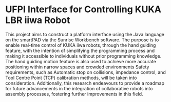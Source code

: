 # UFPI Interface for Controlling KUKA LBR iiwa Robot
This project aims to construct a platform interface using the Java language on the smartPAD via the Sunrise Workbench software. The purpose is to enable real-time control of KUKA iiwa robots, through the hand guiding feature, with the intention of simplifying the programming process and making it accessible to individuals without prior programming knowledge.
The hand guiding motion feature is also used to achieve more accurate positioning within narrow spaces and crowded environments Safety requirements, such as Automatic stop on collisions, impedance control, and Tool Centre Point (TCP) calibration methods, will be taken into consideration. Additionally, this research endeavours to provide a roadmap for future advancements in the integration of collaborative robots into assembly processes, fostering further improvements in this field.
